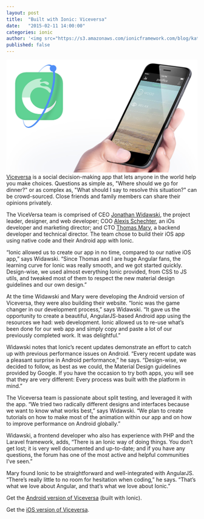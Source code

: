 ```yaml
---
layout: post
title:  "Built with Ionic: Viceversa"
date:   "2015-02-11 14:00:00"
categories: ionic
author: '<img src="https://s3.amazonaws.com/ionicframework.com/blog/katie-md.jpg" class="author-icon">Katie'
published: false
---
```


![Ionic Logos](/img/blog/pacifica-header.jpg)
[Viceversa](http://app.viceversa.io/) is a social decision-making app that lets anyone in the world help you make choices. Questions as simple as, "Where should we go for dinner?" or as complex as, "What should I say to resolve this situation?" can be crowd-sourced. Close friends and family members can share their opinions privately.

The ViceVersa team is comprised of CEO [Jonathan Widawski](http://fr.linkedin.com/in/viceversa), the project leader, designer, and web developer; COO [Alexis Schechter](https://www.linkedin.com/pub/alexis-schechter/48/13a/a50), an iOs developer and marketing director; and CTO [Thomas Mary](https://www.linkedin.com/pub/thomas-mary/72/918/711), a backend developer and technical director. The team chose to build their iOS app using native code and their Android app with Ionic.

“Ionic allowed us to create our app in no time, compared to our native iOS app,” says Widawski. “Since Thomas and I are huge Angular fans, the learning curve for Ionic was really smooth, and we got started quickly. Design-wise, we used almost everything Ionic provided, from CSS to JS utils, and tweaked most of them to respect the new material design guidelines and our own design.”

At the time Widawski and Mary were developing the Android version of Viceversa, they were also building their website. “Ionic was the game changer in our development process,” says Widawski. “It gave us the opportunity to create a beautiful, AngularJS-based Android app using the resources we had: web development. Ionic allowed us to re-use what’s been done for our web app and simply copy and paste a lot of our previously completed work. It was delightful.”

Widawski notes that Ionic’s recent updates demonstrate an effort to catch up with previous performance issues on Android. “Every recent update was a pleasant surprise in Android performance,” he says. “Design-wise, we decided to follow, as best as we could, the Material Design guidelines provided by Google. If you have the occasion to try both apps, you will see that they are very different: Every process was built with the platform in mind.”

The Viceversa team is passionate about split testing, and leveraged it with the app. “We tried two radically different designs and interfaces because we want to know what works best,” says Widawski. “We plan to create tutorials on how to make most of the animation within our app and on how to improve performance on Android globally.”

Widawski, a frontend developer who also has experience with PHP and the Laravel framework, adds, “There is an Ionic way of doing things. You don’t get lost; it is very well documented and up-to-date; and if you have any questions, the forum has one of the most active and helpful communities I’ve seen.”

Mary found Ionic to be straightforward and well-integrated with AngularJS. “There’s really little to no room for hesitation when coding,” he says. “That’s what we love about Angular, and that’s what we love about Ionic.” 
 
Get the [Android version of Viceversa](https://play.google.com/store/apps/details?id=com.viceversa.Viceversa&hl=en) (built with Ionic).

Get the [iOS version of Viceversa](https://itunes.apple.com/us/app/viceversa-help-people-make/id942494968?l=en&ls=1&mt=8).
